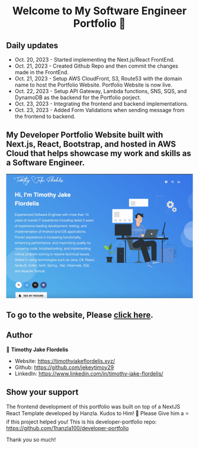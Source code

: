<h1 align="center">Welcome to My Software Engineer Portfolio 👋</h1>

## Daily updates

- Oct. 20, 2023 - Started implementing the Next.js/React FrontEnd.
- Oct. 21, 2023 - Created Github Repo and then commit the changes made in the FrontEnd.
- Oct. 21, 2023 - Setup AWS CloudFront, S3, Route53 with the domain name to host the Portfolio Website. Portfolio Website is now live.
- Oct. 22, 2023 - Setup API Gateway, Lambda functions, SNS, SQS, and DynamoDB as the backend for the Portfolio porject.
- Oct. 23, 2023 - Integrating the frontend and backend implementations.
- Oct. 23, 2023 - Added Form Validations when sending message from the frontend to backend.

## My Developer Portfolio Website built with Next.js, React, Bootstrap, and hosted in AWS Cloud that helps showcase my work and skills as a Software Engineer.

<p align="center">
  <kbd>
    <img src="https://github.com/jekeytimoy29/my-portfolio/blob/master/picture.png"></img>
  </kbd>
</p>

## To go to the website, Please **[click here](https://timothyjakeflordelis.xyz/)**.

## Author

👤 **Timothy Jake Flordelis**

- Website: https://timothyjakeflordelis.xyz/
- Github: https://github.com/jekeytimoy29
- LinkedIn: https://www.linkedin.com/in/timothy-jake-flordelis/

## Show your support

The frontend development of this portfolio was built on top of a NextJS React Template developed by Hanzla. Kudos to Him! 👋
Please Give him a ⭐️ if this project helped you!
This is his developer-portfolio repo: https://github.com/1hanzla100/developer-portfolio

Thank you so much!

